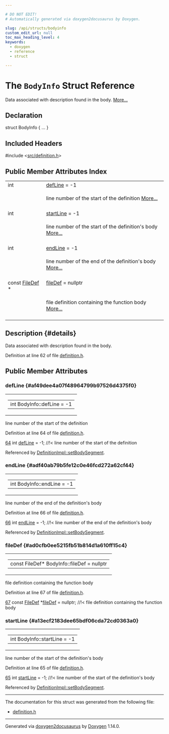```yaml
---

# DO NOT EDIT!
# Automatically generated via doxygen2docusaurus by Doxygen.

slug: /api/structs/bodyinfo
custom_edit_url: null
toc_max_heading_level: 4
keywords:
  - doxygen
  - reference
  - struct

---
```


<div class="doxyPage">

# The `BodyInfo` Struct Reference

<p>Data associated with description found in the body. <a href="#details">More...</a></p>

## Declaration

<div class="doxyDeclaration">
struct BodyInfo { ... }
</div>

## Included Headers

<div class="doxyIncludesList">#include &lt;<a href="/web-doxygen/docs/api/files/src/definition-h">src/definition.h</a>&gt;
</div>

## Public Member Attributes Index

<table class="doxyMembersIndex">

<tr class="doxyMemberIndexItem">
<td class="doxyMemberIndexItemType" align="left" valign="top">int</td>
<td class="doxyMemberIndexItemName" align="left" valign="top"><a href="#af49dee4a07f48964799b97526d4375f0">defLine</a> = -1</td>
</tr>
<tr class="doxyMemberIndexDescription">
<td class="doxyMemberIndexDescriptionLeft"></td>
<td class="doxyMemberIndexDescriptionRight">
<p>line number of the start of the definition <a href="#af49dee4a07f48964799b97526d4375f0">More...</a></p>
</td>
</tr>
<tr class="doxyMemberIndexSeparator">
<td class="doxyMemberIndexSeparator" colspan="2"></td>
</tr>

<tr class="doxyMemberIndexItem">
<td class="doxyMemberIndexItemType" align="left" valign="top">int</td>
<td class="doxyMemberIndexItemName" align="left" valign="top"><a href="#a13ecf2183dee65bdf06cda72cd0363a0">startLine</a> = -1</td>
</tr>
<tr class="doxyMemberIndexDescription">
<td class="doxyMemberIndexDescriptionLeft"></td>
<td class="doxyMemberIndexDescriptionRight">
<p>line number of the start of the definition's body <a href="#a13ecf2183dee65bdf06cda72cd0363a0">More...</a></p>
</td>
</tr>
<tr class="doxyMemberIndexSeparator">
<td class="doxyMemberIndexSeparator" colspan="2"></td>
</tr>

<tr class="doxyMemberIndexItem">
<td class="doxyMemberIndexItemType" align="left" valign="top">int</td>
<td class="doxyMemberIndexItemName" align="left" valign="top"><a href="#adf40ab79b5fe12c0e46fcd272a62cf44">endLine</a> = -1</td>
</tr>
<tr class="doxyMemberIndexDescription">
<td class="doxyMemberIndexDescriptionLeft"></td>
<td class="doxyMemberIndexDescriptionRight">
<p>line number of the end of the definition's body <a href="#adf40ab79b5fe12c0e46fcd272a62cf44">More...</a></p>
</td>
</tr>
<tr class="doxyMemberIndexSeparator">
<td class="doxyMemberIndexSeparator" colspan="2"></td>
</tr>

<tr class="doxyMemberIndexItem">
<td class="doxyMemberIndexItemType" align="left" valign="top">const <a href="/web-doxygen/docs/api/classes/filedef">FileDef</a> *</td>
<td class="doxyMemberIndexItemName" align="left" valign="top"><a href="#ad0cfb0ee5215fb51b814d1a610ff15c4">fileDef</a> = nullptr</td>
</tr>
<tr class="doxyMemberIndexDescription">
<td class="doxyMemberIndexDescriptionLeft"></td>
<td class="doxyMemberIndexDescriptionRight">
<p>file definition containing the function body <a href="#ad0cfb0ee5215fb51b814d1a610ff15c4">More...</a></p>
</td>
</tr>
<tr class="doxyMemberIndexSeparator">
<td class="doxyMemberIndexSeparator" colspan="2"></td>
</tr>

</table>

## Description {#details}

<p>Data associated with description found in the body.</p>

<p>Definition at line 62 of file <a href="/web-doxygen/docs/api/files/src/definition-h">definition.h</a>.</p>


<div class="doxySectionDef">

## Public Member Attributes

### defLine {#af49dee4a07f48964799b97526d4375f0}

<div class="doxyMemberItem">
<div class="doxyMemberProto">
<table class="doxyMemberLabels">
<tr class="doxyMemberLabels">
<td class="doxyMemberLabelsLeft">
<table class="doxyMemberName">
<tr>
<td class="doxyMemberName">int BodyInfo::defLine = -1</td>
</tr>
</table>
</td>
</tr>
</table>
</div>
<div class="doxyMemberDoc">

<p>line number of the start of the definition</p>

<p>Definition at line 64 of file <a href="/web-doxygen/docs/api/files/src/definition-h">definition.h</a>.</p>


<div class="doxyProgramListing">

<div class="doxyCodeLine"><span class="doxyLineNumber"><a href="#af49dee4a07f48964799b97526d4375f0">64</a></span><span class="doxyLineContent"><span class="doxyHighlight">    </span><span class="doxyHighlightKeywordType">int</span><span class="doxyHighlight">      <a href="#af49dee4a07f48964799b97526d4375f0">defLine</a> = -1;     </span><span class="doxyHighlightComment">//!&lt; line number of the start of the definition</span></span></div>

</div>


<p>Referenced by <a href="/web-doxygen/docs/api/classes/definitionimpl/#a06acdab477ab34e9350220bece9f49f5">DefinitionImpl::setBodySegment</a>.</p>

</div>
</div>

### endLine {#adf40ab79b5fe12c0e46fcd272a62cf44}

<div class="doxyMemberItem">
<div class="doxyMemberProto">
<table class="doxyMemberLabels">
<tr class="doxyMemberLabels">
<td class="doxyMemberLabelsLeft">
<table class="doxyMemberName">
<tr>
<td class="doxyMemberName">int BodyInfo::endLine = -1</td>
</tr>
</table>
</td>
</tr>
</table>
</div>
<div class="doxyMemberDoc">

<p>line number of the end of the definition's body</p>

<p>Definition at line 66 of file <a href="/web-doxygen/docs/api/files/src/definition-h">definition.h</a>.</p>


<div class="doxyProgramListing">

<div class="doxyCodeLine"><span class="doxyLineNumber"><a href="#adf40ab79b5fe12c0e46fcd272a62cf44">66</a></span><span class="doxyLineContent"><span class="doxyHighlight">    </span><span class="doxyHighlightKeywordType">int</span><span class="doxyHighlight">      <a href="#adf40ab79b5fe12c0e46fcd272a62cf44">endLine</a> = -1;     </span><span class="doxyHighlightComment">//!&lt; line number of the end of the definition's body</span></span></div>

</div>


<p>Referenced by <a href="/web-doxygen/docs/api/classes/definitionimpl/#a06acdab477ab34e9350220bece9f49f5">DefinitionImpl::setBodySegment</a>.</p>

</div>
</div>

### fileDef {#ad0cfb0ee5215fb51b814d1a610ff15c4}

<div class="doxyMemberItem">
<div class="doxyMemberProto">
<table class="doxyMemberLabels">
<tr class="doxyMemberLabels">
<td class="doxyMemberLabelsLeft">
<table class="doxyMemberName">
<tr>
<td class="doxyMemberName">const FileDef* BodyInfo::fileDef = nullptr</td>
</tr>
</table>
</td>
</tr>
</table>
</div>
<div class="doxyMemberDoc">

<p>file definition containing the function body</p>

<p>Definition at line 67 of file <a href="/web-doxygen/docs/api/files/src/definition-h">definition.h</a>.</p>


<div class="doxyProgramListing">

<div class="doxyCodeLine"><span class="doxyLineNumber"><a href="#ad0cfb0ee5215fb51b814d1a610ff15c4">67</a></span><span class="doxyLineContent"><span class="doxyHighlight">    </span><span class="doxyHighlightKeyword">const</span><span class="doxyHighlight"> <a href="/web-doxygen/docs/api/classes/filedef">FileDef</a> *<a href="#ad0cfb0ee5215fb51b814d1a610ff15c4">fileDef</a> = </span><span class="doxyHighlightKeyword">nullptr</span><span class="doxyHighlight">;      </span><span class="doxyHighlightComment">//!&lt; file definition containing the function body</span></span></div>

</div>

</div>
</div>

### startLine {#a13ecf2183dee65bdf06cda72cd0363a0}

<div class="doxyMemberItem">
<div class="doxyMemberProto">
<table class="doxyMemberLabels">
<tr class="doxyMemberLabels">
<td class="doxyMemberLabelsLeft">
<table class="doxyMemberName">
<tr>
<td class="doxyMemberName">int BodyInfo::startLine = -1</td>
</tr>
</table>
</td>
</tr>
</table>
</div>
<div class="doxyMemberDoc">

<p>line number of the start of the definition's body</p>

<p>Definition at line 65 of file <a href="/web-doxygen/docs/api/files/src/definition-h">definition.h</a>.</p>


<div class="doxyProgramListing">

<div class="doxyCodeLine"><span class="doxyLineNumber"><a href="#a13ecf2183dee65bdf06cda72cd0363a0">65</a></span><span class="doxyLineContent"><span class="doxyHighlight">    </span><span class="doxyHighlightKeywordType">int</span><span class="doxyHighlight">      <a href="#a13ecf2183dee65bdf06cda72cd0363a0">startLine</a> = -1;   </span><span class="doxyHighlightComment">//!&lt; line number of the start of the definition's body</span></span></div>

</div>


<p>Referenced by <a href="/web-doxygen/docs/api/classes/definitionimpl/#a06acdab477ab34e9350220bece9f49f5">DefinitionImpl::setBodySegment</a>.</p>

</div>
</div>

</div>

<hr/>

The documentation for this struct was generated from the following file:

<ul>
<li><a href="/web-doxygen/docs/api/files/src/definition-h">definition.h</a></li>
</ul>

<hr/>

<p class="doxyGeneratedBy">Generated via <a href="https://github.com/xpack/doxygen2docusaurus">doxygen2docusaurus</a> by <a href="https://www.doxygen.nl">Doxygen</a> 1.14.0.</p>

</div>
